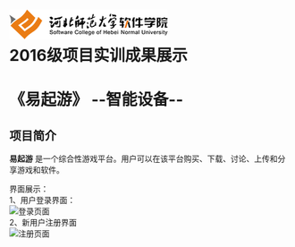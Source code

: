 ![image](https://github.com/syfan7561/Software-Engineering/blob/master/Project/image/logo.png)  
2016级项目实训成果展示
==
《易起游》 --智能设备--
==  
项目简介
---
  **易起游**
是一个综合性游戏平台。用户可以在该平台购买、下载、讨论、上传和分享游戏和软件。

界面展示：  
1、用户登录界面：  
<img src="https://github.com/Kingcool759/2016_android_YiQiYou/blob/master/Project/imgs/login.png" width="378" alt="登录页面">  
2、新用户注册界面  
<img src="https://github.com/Kingcool759/2016_android_YiQiYou/blob/master/Project/imgs/register.png" width="378" alt="注册页面">  
